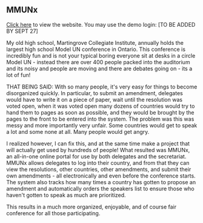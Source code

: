 ## MMUNx
[Click here](http://mmun.jonathanlucki.ca) to view the website. You may use the demo login: [TO BE ADDED BY SEPT 27]

My old high school, Martingrove Collegiate Institute, annually holds the largest high school Model UN conference in Ontario. This conference is incredibly fun and is not your typical boring everyone sit at desks in a circle Model UN - instead there are over 400 people packed into the auditorium and its noisy and people are moving and there are debates going on - its a lot of fun!

THAT BEING SAID: With so many people, it's very easy for things to become disorganized quickly. In particular, to submit an amendment, delegates would have to write it on a piece of paper, wait until the resolution was voted open, when it was voted open many dozens of countries would try to hand them to pages as soon as possible, and they would be brought by the pages to the front to be entered into the system. The problem was this was messy and more importantly very unfair. Some countries would get to speak a lot and some none at all. Many people would get angry.

I realized however, I can fix this, and at the same time make a project that will actually get used by hundreds of people! What resulted was MMUNx, an all-in-one online portal for use by both delegates and the secretariat. MMUNx allows delegates to log into their country, and from that they can view the resolutions, other countries, other amendments, and submit their own amendments - all electronically and even before the conference starts. The system also tracks how many times a country has gotten to propose an amendment and automatically orders the speakers list to ensure those who haven't gotten to speak as much are prioritized.

This results in a much more organized, enjoyable, and of course fair conference for all those participating.
